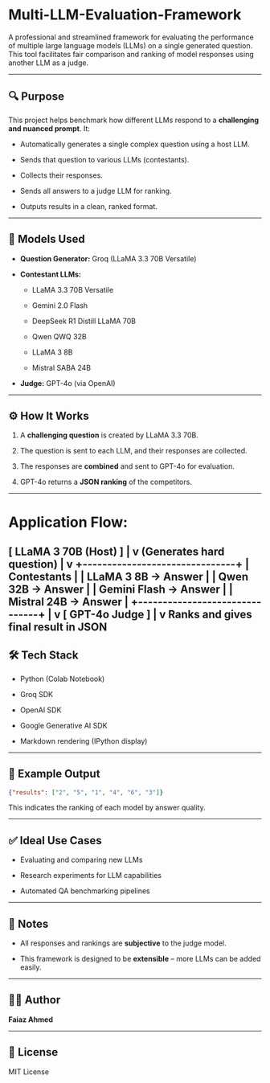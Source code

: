 
# Multi-LLM-Evaluation-Framework

A professional and streamlined framework for evaluating the performance of multiple large language models (LLMs) on a single generated question. This tool facilitates fair comparison and ranking of model responses using another LLM as a judge.

---

## 🔍 Purpose

This project helps benchmark how different LLMs respond to a **challenging and nuanced prompt**. It:

* Automatically generates a single complex question using a host LLM.
  
* Sends that question to various LLMs (contestants).
  
* Collects their responses.
  
* Sends all answers to a judge LLM for ranking.
  
* Outputs results in a clean, ranked format.

---

## 🧠 Models Used

* **Question Generator:** Groq (LLaMA 3.3 70B Versatile)
  
* **Contestant LLMs:**

  * LLaMA 3.3 70B Versatile
    
  * Gemini 2.0 Flash
    
  * DeepSeek R1 Distill LLaMA 70B
    
  * Qwen QWQ 32B
    
  * LLaMA 3 8B
    
  * Mistral SABA 24B
    
* **Judge:** GPT-4o (via OpenAI)

---

## ⚙️ How It Works

1. A **challenging question** is created by LLaMA 3.3 70B.
   
2. The question is sent to each LLM, and their responses are collected.
   
3. The responses are **combined** and sent to GPT-4o for evaluation.
   
5. GPT-4o returns a **JSON ranking** of the competitors.

---
# Application Flow:

[ LLaMA 3 70B (Host) ]
        |
        v
(Generates hard question)
        |
        v
+-------------------------------+
|         Contestants           |
| LLaMA 3 8B → Answer           |
| Qwen 32B → Answer             |
| Gemini Flash → Answer         |
| Mistral 24B → Answer          |
+-------------------------------+
        |
        v
[ GPT-4o Judge ]
        |
        v
Ranks and gives final result in JSON
---

## 🛠️ Tech Stack

* Python (Colab Notebook)
  
* Groq SDK
  
* OpenAI SDK
  
* Google Generative AI SDK
  
* Markdown rendering (IPython display)

---

## 🧪 Example Output

```json
{"results": ["2", "5", "1", "4", "6", "3"]}
```

This indicates the ranking of each model by answer quality.

---

## ✅ Ideal Use Cases

* Evaluating and comparing new LLMs
  
* Research experiments for LLM capabilities
  
* Automated QA benchmarking pipelines

---

## 📌 Notes

* All responses and rankings are **subjective** to the judge model.
  
* This framework is designed to be **extensible** – more LLMs can be added easily.

---

## 🧑‍💻 Author

**Faiaz Ahmed**

---

## 📜 License

MIT License
